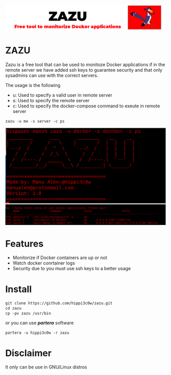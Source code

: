 
![](images/zazuBanner.png)
# ZAZU
Zazu is a free tool that can be used to monitoze Docker applications if in the remote server we have added ssh keys to guarantee security and that only sysadmins can use with the correct servers.

The usage is the following
 - u: Used to specify a valid user in remote server
 - s: Used to specify the remote server
 - c: Used to specify the docker-compose command to exeute in remote server
 
```Examples:
zazu -u me -s server -c ps
```

![](images/zazu.png)
![](images/zazu2.png)

# Features
 - Monitorize if Docker containers are up or not
 - Watch docker conrtainer logs
 - Security due to you must use ssh keys to a better usage
 
# Install

```
git clone https://github.com/hippi3c0w/zazu.git
cd zazu
cp -pv zazu /usr/bin
```
or you can use ***partera*** software

```
partera -u hippi3c0w -r zazu
```

# Disclaimer
It only can be use in GNU/Linux distros
